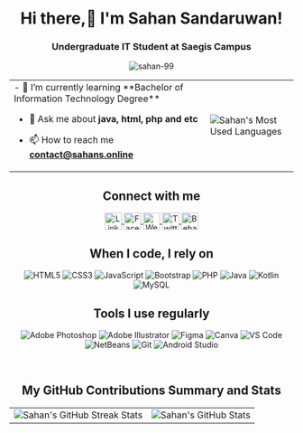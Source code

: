 <h1 align="center">Hi there,👋 I'm Sahan Sandaruwan!</h1>
<h3 align="center">Undergraduate IT Student at Saegis Campus</h3>

<p align="center">
  <img src="https://komarev.com/ghpvc/?username=sahan-99&label=Profile%20views&color=brightgreen&style=flat" alt="sahan-99" />
</p>

<table align="center">
  <tr>
    <td>
      - 🌱 I’m currently learning **Bachelor of Information Technology Degree**

- 💬 Ask me about **java, html, php and etc**

- 📫 How to reach me **contact@sahans.online**
    </td>
    <td>
      <img src="https://github-readme-stats.vercel.app/api/top-langs/?username=sahan-99&layout=compact&theme=dracula" alt="Sahan's Most Used Languages" />
    </td>
  </tr>
</table>


<h2 align="center">Connect with me</h2>
<p align="center">
  <a href="https://www.linkedin.com/in/sahan99" target="_blank">
    <img align="center" src="https://img.shields.io/badge/LinkedIn-%230077B5?style=flat&logo=linkedin&logoColor=white" alt="LinkedIn - Sahan Sandaruwan" height="30" />
  </a>
  <a href="https://www.facebook.com/sahan.sandaruwan" target="_blank">
    <img align="center" src="https://img.shields.io/badge/Facebook-%231877F2?style=flat&logo=facebook&logoColor=white" alt="Facebook - Sahan Sandaruwan" height="30" />
  </a>
  <a href="https://sahans.online" target="_blank">
    <img align="center" src="https://img.shields.io/badge/Website-%23F7DF1E?style=flat&logo=google-chrome&logoColor=black" alt="Website - Sahan Sandaruwan" height="30" />
  </a>
  <a href="https://twitter.com/sahan_sandaruwan" target="_blank">
    <img align="center" src="https://img.shields.io/badge/Twitter-%231DA1F2?style=flat&logo=twitter&logoColor=white" alt="Twitter - Sahan Sandaruwan" height="30" />
  </a>
  <a href="https://www.behance.net/tmscreation" target="_blank">
    <img align="center" src="https://img.shields.io/badge/Behance-%231865F2?style=flat&logo=behance&logoColor=white" alt="Behance - Sahan Sandaruwan" height="30" />
  </a>
</p>

<h2 align="center">When I code, I rely on</h2>
<p align="center">
  <img src="https://img.shields.io/badge/HTML5-E34F26?style=for-the-badge&logo=html5&logoColor=white" alt="HTML5" />
  <img src="https://img.shields.io/badge/CSS3-1572B6?style=for-the-badge&logo=css3&logoColor=white" alt="CSS3" />
  <img src="https://img.shields.io/badge/JavaScript-F7DF1E?style=for-the-badge&logo=javascript&logoColor=black" alt="JavaScript" />
  <img src="https://img.shields.io/badge/Bootstrap-563D7C?style=for-the-badge&logo=bootstrap&logoColor=white" alt="Bootstrap" />
  <img src="https://img.shields.io/badge/PHP-777BB4?style=for-the-badge&logo=php&logoColor=white" alt="PHP" />
  <img src="https://img.shields.io/badge/Java-007396?style=for-the-badge&logo=java&logoColor=white" alt="Java" />
  <img src="https://img.shields.io/badge/Kotlin-0095D5?style=for-the-badge&logo=kotlin&logoColor=white" alt="Kotlin" />
  <img src="https://img.shields.io/badge/MySQL-4479A1?style=for-the-badge&logo=mysql&logoColor=white" alt="MySQL" />
</p>

<h2 align="center">Tools I use regularly</h2>
<p align="center">
<img src="https://img.shields.io/badge/Adobe%20Photoshop-31A8FF?style=for-the-badge&logo=adobe-photoshop&logoColor=white" alt="Adobe Photoshop" />
<img src="https://img.shields.io/badge/Adobe%20Illustrator-FF9A00?style=for-the-badge&logo=adobe-illustrator&logoColor=white" alt="Adobe Illustrator" />
<img src="https://img.shields.io/badge/Figma-F24E1E?style=for-the-badge&logo=figma&logoColor=white" alt="Figma" />
<img src="https://img.shields.io/badge/Canva-00C4CC?style=for-the-badge&logo=canva&logoColor=white" alt="Canva" />
<img src="https://img.shields.io/badge/VS%20Code-007ACC?style=for-the-badge&logo=visual-studio-code&logoColor=white" alt="VS Code" />
<img src="https://img.shields.io/badge/NetBeans-1B6AC6?style=for-the-badge&logo=apache-netbeans-ide&logoColor=white" alt="NetBeans" />
<img src="https://img.shields.io/badge/Git-F05032?style=for-the-badge&logo=git&logoColor=white" alt="Git" />
<img src="https://img.shields.io/badge/Android%20Studio-3DDC84?style=for-the-badge&logo=android-studio&logoColor=white" alt="Android Studio" />
</p>

<br>

<h2 align="center">My GitHub Contributions Summary and Stats</h2>
<table align="center">
  <tr>
    <td>
      <img src="https://github-readme-streak-stats.herokuapp.com/?user=sahan-99&theme=chartreuse-dark" alt="Sahan's GitHub Streak Stats" />
    </td>
    <td>
      <img src="https://github-readme-stats.vercel.app/api?username=sahan-99&show_icons=true&theme=chartreuse-dark" alt="Sahan's GitHub Stats" />
    </td>
  </tr>
</table>
